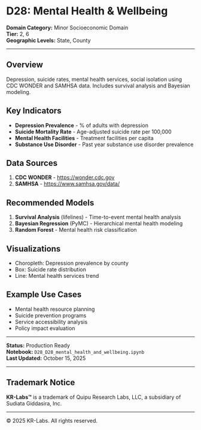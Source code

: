 # D28: Mental Health & Wellbeing

**Domain Category:** Minor Socioeconomic Domain  
**Tier:** 2, 6  
**Geographic Levels:** State, County

---

## Overview

Depression, suicide rates, mental health services, social isolation using CDC WONDER and SAMHSA data. Includes survival analysis and Bayesian modeling.

## Key Indicators

- **Depression Prevalence** - % of adults with depression
- **Suicide Mortality Rate** - Age-adjusted suicide rate per 100,000
- **Mental Health Facilities** - Treatment facilities per capita
- **Substance Use Disorder** - Past year substance use disorder prevalence

## Data Sources

1. **CDC WONDER** - https://wonder.cdc.gov
2. **SAMHSA** - https://www.samhsa.gov/data/

## Recommended Models

1. **Survival Analysis** (lifelines) - Time-to-event mental health analysis
2. **Bayesian Regression** (PyMC) - Hierarchical mental health modeling
3. **Random Forest** - Mental health risk classification

## Visualizations

- Choropleth: Depression prevalence by county
- Box: Suicide rate distribution
- Line: Mental health services trend

## Example Use Cases

- Mental health resource planning
- Suicide prevention programs
- Service accessibility analysis
- Policy impact evaluation

---

**Status:** Production Ready  
**Notebook:** `D28_D28_mental_health_and_wellbeing.ipynb`  
**Last Updated:** October 15, 2025

---

## Trademark Notice

**KR-Labs™** is a trademark of Quipu Research Labs, LLC, a subsidiary of Sudiata Giddasira, Inc.

---

© 2025 KR-Labs. All rights reserved.
